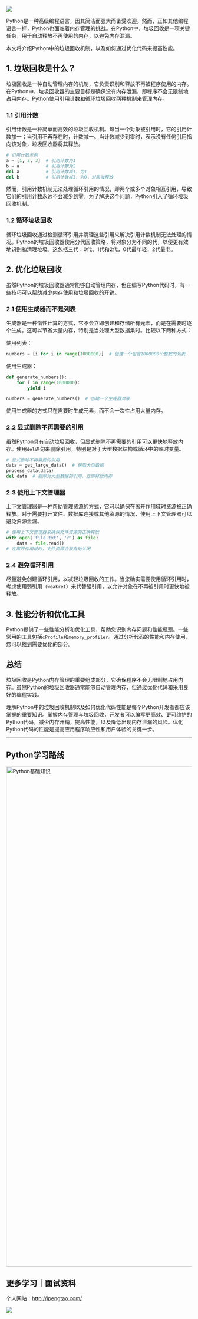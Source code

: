 ![](https://p.ipic.vip/cfnkto.png)

Python是一种高级编程语言，因其简洁而强大而备受欢迎。然而，正如其他编程语言一样，Python也面临着内存管理的挑战。在Python中，垃圾回收是一项关键任务，用于自动释放不再使用的内存，以避免内存泄漏。

本文将介绍Python中的垃圾回收机制，以及如何通过优化代码来提高性能。

## 1. 垃圾回收是什么？

垃圾回收是一种自动管理内存的机制，它负责识别和释放不再被程序使用的内存。在Python中，垃圾回收器的主要目标是确保没有内存泄漏，即程序不会无限制地占用内存。Python使用引用计数和循环垃圾回收两种机制来管理内存。

### 1.1 引用计数

引用计数是一种简单而高效的垃圾回收机制。每当一个对象被引用时，它的引用计数加一；当引用不再存在时，计数减一。当计数减少到零时，表示没有任何引用指向该对象，垃圾回收器将其释放。

```python
# 引用计数示例
a = [1, 2, 3]  # 引用计数为1
b = a          # 引用计数为2
del a          # 引用计数减1，为1
del b          # 引用计数减1，为0，对象被释放
```

然而，引用计数机制无法处理循环引用的情况，即两个或多个对象相互引用，导致它们的引用计数永远不会减少到零。为了解决这个问题，Python引入了循环垃圾回收机制。

### 1.2 循环垃圾回收

循环垃圾回收通过检测循环引用并清理这些引用来解决引用计数机制无法处理的情况。Python的垃圾回收器使用分代回收策略，将对象分为不同的代，以便更有效地识别和清理垃圾。这包括三代：0代、1代和2代，0代最年轻，2代最老。

## 2. 优化垃圾回收

虽然Python的垃圾回收器通常能够自动管理内存，但在编写Python代码时，有一些技巧可以帮助减少内存使用和垃圾回收的开销。

### 2.1 使用生成器而不是列表

生成器是一种惰性计算的方式，它不会立即创建和存储所有元素，而是在需要时逐个生成。这可以节省大量内存，特别是当处理大型数据集时。比较以下两种方式：

使用列表：

```python
numbers = [i for i in range(1000000)]  # 创建一个包含1000000个整数的列表
```

使用生成器：

```python
def generate_numbers():
    for i in range(1000000):
        yield i

numbers = generate_numbers()  # 创建一个生成器对象
```

使用生成器的方式只在需要时生成元素，而不会一次性占用大量内存。

### 2.2 显式删除不再需要的引用

虽然Python具有自动垃圾回收，但显式删除不再需要的引用可以更快地释放内存。使用`del`语句来删除引用，特别是对于大型数据结构或循环中的临时变量。

```python
# 显式删除不再需要的引用
data = get_large_data()  # 获取大型数据
process_data(data)
del data  # 删除对大型数据的引用，立即释放内存
```

### 2.3 使用上下文管理器

上下文管理器是一种帮助管理资源的方式，它可以确保在离开作用域时资源被正确释放。对于需要打开文件、数据库连接或其他资源的情况，使用上下文管理器可以避免资源泄漏。

```python
# 使用上下文管理器来确保文件资源的正确释放
with open('file.txt', 'r') as file:
    data = file.read()
# 在离开作用域时，文件资源会被自动关闭
```

### 2.4 避免循环引用

尽量避免创建循环引用，以减轻垃圾回收的工作。当您确实需要使用循环引用时，考虑使用弱引用（`weakref`）来代替强引用，以允许对象在不再被引用时更快地被释放。

## 3. 性能分析和优化工具

Python提供了一些性能分析和优化工具，帮助您识别内存问题和性能瓶颈。一些常用的工具包括`cProfile`和`memory_profiler`。通过分析代码的性能和内存使用，您可以找到需要优化的部分。

## 总结

垃圾回收是Python内存管理的重要组成部分，它确保程序不会无限制地占用内存。虽然Python的垃圾回收器通常能够自动管理内存，但通过优化代码和采用良好的编程实践。

理解Python中的垃圾回收机制以及如何优化代码性能是每个Python开发者都应该掌握的重要知识。掌握内存管理与垃圾回收，开发者可以编写更高效、更可维护的Python代码，减少内存开销，提高性能，以及降低出现内存泄漏的风险。优化Python代码的性能是提高应用程序响应性和用户体验的关键一步。


--- 

## Python学习路线

<img width="1357" alt="Python基础知识" src="https://github.com/sitinme/Python_study/assets/5089397/5df21811-fd10-43c1-9066-1b192262b268">

## 更多学习｜面试资料

个人网站：http://ipengtao.com/

![](https://p.ipic.vip/knbt3a.png)
